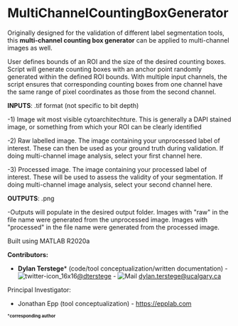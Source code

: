 # MultiChannelCountingBoxGenerator

Originally designed for the validation of different label segmentation tools, this **multi-channel counting box generator** can be applied to multi-channel images as well.

   User defines bounds of an ROI and the size of the desired counting boxes.  Script will generate counting boxes with an anchor point randomly generated within the defined ROI bounds.  With multiple input channels, the script ensures that corresponding counting boxes from one channel have the same range of pixel coordinates as those from the second channel.

   **INPUTS**: .tif format (not specific to bit depth)

   -1) Image wit most visible cytoarchitechture.  This is generally a
       DAPI stained image, or something from which your ROI can be clearly
       identified

   -2) Raw labelled image.  The image containing your unprocessed label
       of interest. These can then be used as your ground truth during
       validation.  If doing multi-channel image analysis, select your
       first channel here.

   -3) Processed image.  The image containing your processed label of
       interest.  These will be used to assess the validity of your
       segmentation.  If doing multi-channel image analysis, select your
       second channel here.

   **OUTPUTS**: .png

   -Outputs will populate in the desired output folder.  Images with
       "raw" in the file name were generated from the unprocessed image.
       Images with "processed" in the file name were generated from the
       processed image.
       
Built using MATLAB R2020a

**Contributors:**
- **Dylan Terstege*** (code/tool conceptualization/written documentation) - ![twitter-icon_16x16](https://user-images.githubusercontent.com/44174532/113163958-e3d3e400-91fd-11eb-8d79-17906d8d3f25.png)[@dterstege](https://twitter.com/dterstege) - ![Mail](https://user-images.githubusercontent.com/44174532/113164412-50e77980-91fe-11eb-9282-dd83852578ce.png)
<dylan.terstege@ucalgary.ca>


Principal Investigator:
- Jonathan Epp (tool conceptualization) - https://epplab.com

<sub><sup>***corresponding author**</sup></sub>
